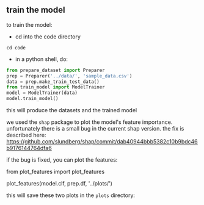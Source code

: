 ## train the model

to train the model:

- cd into the code directory

`cd code`

- in a python shell, do:

```python
from prepare_dataset import Preparer
prep = Preparer('../data/', 'sample_data.csv')
data = prep.make_train_test_data()
from train_model import ModelTrainer
model = ModelTrainer(data)
model.train_model()
```

this will produce the datasets and the trained model

we used the `shap` package to plot the model's feature importance.
unfortunately there is a small bug in the current shap version.
the fix is described here: https://github.com/slundberg/shap/commit/dab40944bbb5382c10b9bdc46b9176144764dfa6

if the bug is fixed, you can plot the features:

from plot_features import plot_features

plot_features(model.clf, prep.df, '../plots/')

this will save these two plots in the `plots` directory:
